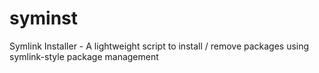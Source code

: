 # syminst
Symlink Installer - A lightweight script to install / remove packages using symlink-style package management
